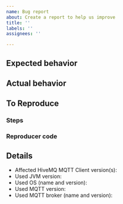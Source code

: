 ```yaml
---
name: Bug report
about: Create a report to help us improve
title: ''
labels: ''
assignees: ''

---
```


## Expected behavior

## Actual behavior

## To Reproduce
### Steps

### Reproducer code

## Details
- Affected HiveMQ MQTT Client version(s): 
- Used JVM version: 
- Used OS (name and version): 
- Used MQTT version: 
- Used MQTT broker (name and version):
